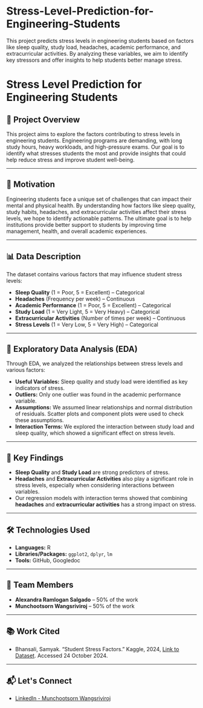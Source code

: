 # Stress-Level-Prediction-for-Engineering-Students
This project predicts stress levels in engineering students based on factors like sleep quality, study load, headaches, academic performance, and extracurricular activities. By analyzing these variables, we aim to identify key stressors and offer insights to help students better manage stress.
# Stress Level Prediction for Engineering Students

## 📖 **Project Overview**
This project aims to explore the factors contributing to stress levels in engineering students. Engineering programs are demanding, with long study hours, heavy workloads, and high-pressure exams. Our goal is to identify what stresses students the most and provide insights that could help reduce stress and improve student well-being.

---

## 🎯 **Motivation**
Engineering students face a unique set of challenges that can impact their mental and physical health. By understanding how factors like sleep quality, study habits, headaches, and extracurricular activities affect their stress levels, we hope to identify actionable patterns. The ultimate goal is to help institutions provide better support to students by improving time management, health, and overall academic experiences.

---

## 📊 **Data Description**
The dataset contains various factors that may influence student stress levels:
- **Sleep Quality** (1 = Poor, 5 = Excellent) – Categorical
- **Headaches** (Frequency per week) – Continuous
- **Academic Performance** (1 = Poor, 5 = Excellent) – Categorical
- **Study Load** (1 = Very Light, 5 = Very Heavy) – Categorical
- **Extracurricular Activities** (Number of times per week) – Continuous
- **Stress Levels** (1 = Very Low, 5 = Very High) – Categorical

---

## 🔎 **Exploratory Data Analysis (EDA)**
Through EDA, we analyzed the relationships between stress levels and various factors:
- **Useful Variables:** Sleep quality and study load were identified as key indicators of stress.
- **Outliers:** Only one outlier was found in the academic performance variable.
- **Assumptions:** We assumed linear relationships and normal distribution of residuals. Scatter plots and component plots were used to check these assumptions.
- **Interaction Terms:** We explored the interaction between study load and sleep quality, which showed a significant effect on stress levels.

---

## 🧠 **Key Findings**
- **Sleep Quality** and **Study Load** are strong predictors of stress.
- **Headaches** and **Extracurricular Activities** also play a significant role in stress levels, especially when considering interactions between variables.
- Our regression models with interaction terms showed that combining **headaches** and **extracurricular activities** has a strong impact on stress.

---

## 🛠 **Technologies Used**
- **Languages:** R
- **Libraries/Packages:** `ggplot2`, `dplyr`, `lm`
- **Tools:** GitHub, Googledoc


---

## 💼 **Team Members**
- **Alexandra Ramlogan Salgado** – 50% of the work
- **Munchootsorn Wangsriviroj** – 50% of the work

---

## 📚 **Work Cited**
- Bhansali, Samyak. “Student Stress Factors.” Kaggle, 2024, [Link to Dataset](https://www.kaggle.com/datasets/samyakb/student-stress-factors/data). Accessed 24 October 2024.

---

## 📬 **Let's Connect**
- [LinkedIn - Munchootsorn Wangsriviroj](https://www.linkedin.com/in/munchootsorn/)
